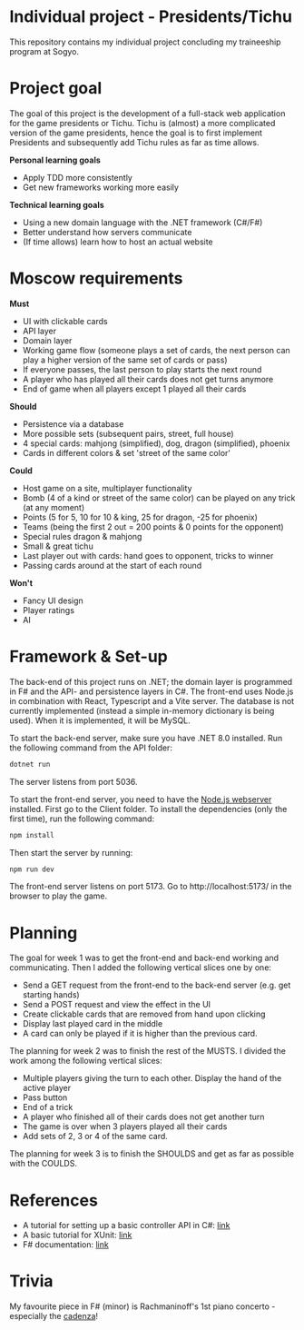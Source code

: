 <!-- ### (Nederlandse versie onderaan) -->

# Individual project - Presidents/Tichu

This repository contains my individual project concluding my traineeship program at Sogyo.

# Project goal

The goal of this project is the development of a full-stack web application for the game presidents or Tichu. Tichu is (almost) a more complicated version of the game presidents, hence the goal is to first implement Presidents and subsequently add Tichu rules as far as time allows. 

**Personal learning goals**
* Apply TDD more consistently
* Get new frameworks working more easily

**Technical learning goals**
* Using a new domain language with the .NET framework (C#/F#)
* Better understand how servers communicate
* (If time allows) learn how to host an actual website

# Moscow requirements

**Must**
* UI with clickable cards
* API layer
* Domain layer
* Working game flow (someone plays a set of cards, the next person can play a higher version of the same set of cards or pass)
* If everyone passes, the last person to play starts the next round
* A player who has played all their cards does not get turns anymore
* End of game when all players except 1 played all their cards

**Should**
* Persistence via a database
* More possible sets (subsequent pairs, street, full house)
* 4 special cards: mahjong (simplified), dog, dragon (simplified), phoenix
* Cards in different colors & set 'street of the same color'

**Could**
* Host game on a site, multiplayer functionality
* Bomb (4 of a kind or street of the same color) can be played on any trick (at any moment)
* Points (5 for 5, 10 for 10 & king, 25 for dragon, -25 for phoenix)
* Teams (being the first 2 out = 200 points & 0 points for the opponent)
* Special rules dragon & mahjong
* Small & great tichu
* Last player out with cards: hand goes to opponent, tricks to winner
* Passing cards around at the start of each round

**Won't**
* Fancy UI design
* Player ratings
* AI

# Framework & Set-up

The back-end of this project runs on .NET; the domain layer is programmed in F# and the API- and persistence layers in C#. The front-end uses Node.js in combination with React, Typescript and a Vite server. The database is not currently implemented (instead a simple in-memory dictionary is being used). When it is implemented, it will be MySQL. 

To start the back-end server, make sure you have .NET 8.0 installed. Run the following command from the API folder: 
```bash
dotnet run
```
The server listens from port 5036. 

To start the front-end server, you need to have the [Node.js webserver](https://nodejs.org/en/) installed. First go to the Client folder. To install the dependencies (only the first time), run the following command:
```bash
npm install
```
Then start the server by running:
```bash
npm run dev
```
The front-end server listens on port 5173. Go to http://localhost:5173/ in the browser to play the game. 

# Planning

The goal for week 1 was to get the front-end and back-end working and communicating. Then I added the following vertical slices one by one: 
* Send a GET request from the front-end to the back-end server (e.g. get starting hands)
* Send a POST request and view the effect in the UI
* Create clickable cards that are removed from hand upon clicking
* Display last played card in the middle
* A card can only be played if it is higher than the previous card.

The planning for week 2 was to finish the rest of the MUSTS. I divided the work among the following vertical slices: 
* Multiple players giving the turn to each other. Display the hand of the active player
* Pass button
* End of a trick
* A player who finished all of their cards does not get another turn
* The game is over when 3 players played all their cards
* Add sets of 2, 3 or 4 of the same card. 

The planning for week 3 is to finish the SHOULDS and get as far as possible with the COULDS. 

# References

* A tutorial for setting up a basic controller API in C#: [link](https://learn.microsoft.com/en-us/aspnet/core/tutorials/first-web-api?view=aspnetcore-8.0&tabs=visual-studio-code)
* A basic tutorial for XUnit: [link](https://xunit.net/docs/getting-started/netcore/cmdline)
* F# documentation: [link](https://learn.microsoft.com/en-us/dotnet/fsharp/language-reference/)

# Trivia

My favourite piece in F# (minor) is Rachmaninoff's 1st piano concerto - especially the [cadenza](https://youtu.be/y6EX3t2Mdnw?t=650)!

<!-- 
## ----- Dutch version -----


# Individueel project - Presidenten/tichu

Deze repository bevat mijn individuele project als afsluiting van het trainee-traject bij Sogyo. 

# Doel van het project

Dit project heeft als doelstelling het ontwikkelen van een full-stack web-applicatie voor het spelen van het spel presidenten of tichu. Tichu is een uitgebreidere variant van het spel presidenten, dus het doel is in eerste instantie om het spel presidenten te implementeren en daarna extra tichu regels toe te voegen, voor zover de tijd dat toelaat. 

**Persoonlijke leerdoelen**
* Consistenter TDD toepassen
* Handiger worden met nieuwe frameworks aan de praat krijgen

**Technische leerdoelen**
* Een nieuwe domeintaal met het .NET framework gebruiken (C#/F#)
* Beter leren begrijpen hoe servers communiceren
* (Eventueel) leren hoe je een echte website host

# Moscow requirements

**Must**
* UI met klikbare kaarten
* API laag
* Domeinlaag 
* Werkende game flow (iemand speelt een set kaarten, de volgende persoon kan een hogere set van dezelfde hoeveelheid spelen of passen)
* Als iedereen past mag de speler die de hoogste set heeft gespeeld de volgende ronde beginnen
* Een speler die al zijn kaarten kwijt is speelt niet meer mee
* Einde spel als alle spelers op 1 na hun kaarten kwijt zijn

**Should**
* Persistence via database
* Meer mogelijke setjes (opeenvolgede paren, straat, full house)
* 4 speciale kaarten: mahjong (vereenvoudigd), hond, draak (vereenvoudigd), feniks
* Kaarten in verschillende kleuren & setje 'straat van dezelfde kleur'

**Could**
* Spel hosten op een site, multiplayer functionaliteit
* Bom (4 of a kind of straat van dezelfde kleur) mag op elk moment op elke slag
* Puntentelling (5 voor 5, 10 voor 10 & koning, 25 voor draak, -25 voor feniks)
* Teams (als eerste 2 uit = 200 punten & 0 punten voor de tegenstander)
* Speciale regels draak & mahjong
* Kleine & grote tichu
* Laatste uit: handkaarten naar tegenstander, slagen naar winnaar
* Doorgeven van kaarten aan het begin van elke ronde

**Won't**
* Fancy UI design
* Player ratings
* AI

# Framework & Installatie

De back-end van dit project draait op .NET; de domeinlaag is geprogrammeerd in F# en de API- en persistence lagen staan in C#. Voor de front-end wordt Node.js gebruikt in combinatie met React, Typescript en een Vite server. De database is momenteel nog niet geïmplementeerd (in plaats daarvan wordt nu een simpele in-memory dictionary gebruikt). Dit wordt uiteindelijk MySQL.

Om de back-end server op te starten run je het volgende commando vanuit de API folder:
```bash
dotnet run
```
Deze server luistert vanuit poort 5036. 

De front-end server start je op door eerst naar de Client folder te gaan. Om de dependencies te installeren (alleen de eerste keer) run je het volgende commando:
```bash
npm install
```
Vervolgens start je de server als volgt:
```bash
npm run dev
```
De front-end server luistert op poort 5173. Ga in de browser naar http://localhost:5173/ om het spel te spelen.

# Planning

Het doel voor week 1 was om de front-end en back-end draaiende te krijgen en met elkaar te laten praten. Daarna zijn de volgende 'vertical slices' stap voor stap  toegevoegd:
* Vanaf de front-end een fetch naar de back-end sturen (bijv. haal kaarten op)
* Een POST request sturen en het effect zien in de UI
* Klikbare kaarten creëren die verdwijnen als je erop klikt
* Laatst gespeelde kaart zichtbaar in het midden
* Gespeelde set moet hoger zijn dan de vorige set

De planning voor week 2 was om de rest van de MUSTS af te krijgen. Dit heb ik onderverdeeld in de volgende vertical slices:
* Meerdere spelers die de beurt aan elkaar doorgeven. Hand van de actieve speler is zichtbaar.
* Een pas-knop
* Einde van een slag 
* Een speler die al zijn kaarten kwijt is krijgt geen beurten meer
* Het spel is klaar als 3 spelers al hun kaarten kwijt zijn
* Er kunnen ook setjes van 2, 3 of 4 van dezelfde kaart worden gespeeld

De planning voor week 3 is om de SHOULDS af te maken en zo ver mogelijk te komen met de COULDS.

# Links

* Een tutorial voor het opzetten van een standaard controller API in C#: [link](https://learn.microsoft.com/en-us/aspnet/core/tutorials/first-web-api?view=aspnetcore-8.0&tabs=visual-studio-code)
* Een basistutorial voor XUnit: [link](https://xunit.net/docs/getting-started/netcore/cmdline)
* F# documentatie: [link](https://learn.microsoft.com/en-us/dotnet/fsharp/language-reference/)

# Trivia

Mijn favoriete stuk in F# (klein) is Rachmaninoff's 1e pianoconcert - vooral de [cadens](https://youtu.be/y6EX3t2Mdnw?t=650)! -->

